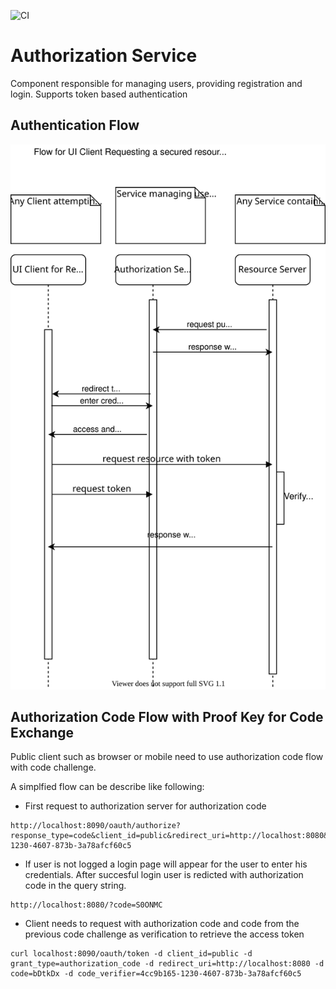 ![CI](https://github.com/opencarrentalproject/authorization-service/workflows/CI/badge.svg?branch=master)

# Authorization Service
Component responsible for managing users, providing registration and login. Supports token based authentication

## Authentication Flow

![Alt](images/AuthorizationServiceFlow.svg)


## Authorization Code Flow with Proof Key for Code Exchange

Public client such as browser or mobile need to use authorization code flow with code challenge.

A simplfied flow can be describe like following:

 - First request to authorization server for authorization code

```
http://localhost:8090/oauth/authorize?response_type=code&client_id=public&redirect_uri=http://localhost:8080&scope=read&code_challenge=4cc9b165-1230-4607-873b-3a78afcf60c5
```

- If user is not logged a login page will appear for the user to enter his credentials. After succesful login user is redicted with authorization code in the query string.

```
http://localhost:8080/?code=S0ONMC
```

- Client needs to request with authorization code and code from the previous code challenge as verification to retrieve the access token
```
curl localhost:8090/oauth/token -d client_id=public -d grant_type=authorization_code -d redirect_uri=http://localhost:8080 -d code=bDtkDx -d code_verifier=4cc9b165-1230-4607-873b-3a78afcf60c5
```

